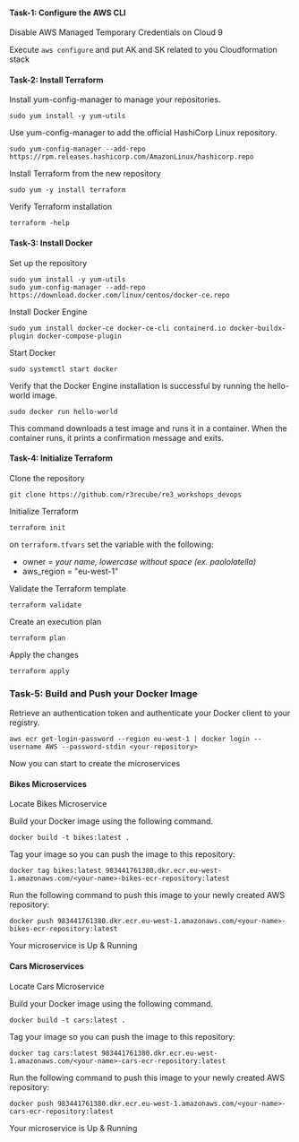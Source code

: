 #### Task-1: Configure the AWS CLI

Disable AWS Managed Temporary Credentials on Cloud 9

Execute `aws configure` and put AK and SK related to you Cloudformation stack

#### Task-2: Install Terraform

Install yum-config-manager to manage your repositories.

```
sudo yum install -y yum-utils
```

Use yum-config-manager to add the official HashiCorp Linux repository.

```
sudo yum-config-manager --add-repo https://rpm.releases.hashicorp.com/AmazonLinux/hashicorp.repo
```

Install Terraform from the new repository

```
sudo yum -y install terraform
```

Verify Terraform installation

```
terraform -help
```
#### Task-3: Install Docker

Set up the repository

```
sudo yum install -y yum-utils
sudo yum-config-manager --add-repo https://download.docker.com/linux/centos/docker-ce.repo
```

Install Docker Engine

```
sudo yum install docker-ce docker-ce-cli containerd.io docker-buildx-plugin docker-compose-plugin
```

Start Docker


```
sudo systemctl start docker
```

Verify that the Docker Engine installation is successful by running the hello-world image.

```
sudo docker run hello-world
```

This command downloads a test image and runs it in a container. When the container runs, it prints a confirmation message and exits.

#### Task-4: Initialize Terraform

Clone the repository

```
git clone https://github.com/r3recube/re3_workshops_devops
```

Initialize Terraform

```
terraform init
```

on `terraform.tfvars` set the variable with the following:
- owner = *your name, lowercase without space (ex. paololatella)*
- aws_region = "eu-west-1"

Validate the Terraform template

```
terraform validate
```

Create an execution plan

```
terraform plan
```

Apply the changes

```
terraform apply
```

### Task-5: Build and Push your Docker Image

Retrieve an authentication token and authenticate your Docker client to your registry.

`aws ecr get-login-password --region eu-west-1 | docker login --username AWS --password-stdin <your-repository>`

Now you can start to create the microservices

#### Bikes Microservices
Locate Bikes Microservice

Build your Docker image using the following command.

`docker build -t bikes:latest .`

Tag your image so you can push the image to this repository:

`docker tag bikes:latest 983441761380.dkr.ecr.eu-west-1.amazonaws.com/<your-name>-bikes-ecr-repository:latest`

Run the following command to push this image to your newly created AWS repository:

`docker push 983441761380.dkr.ecr.eu-west-1.amazonaws.com/<your-name>-bikes-ecr-repository:latest` 

Your microservice is Up & Running

#### Cars Microservices
Locate Cars Microservice

Build your Docker image using the following command.

`docker build -t cars:latest .`

Tag your image so you can push the image to this repository:

`docker tag cars:latest 983441761380.dkr.ecr.eu-west-1.amazonaws.com/<your-name>-cars-ecr-repository:latest`

Run the following command to push this image to your newly created AWS repository:

`docker push 983441761380.dkr.ecr.eu-west-1.amazonaws.com/<your-name>-cars-ecr-repository:latest` 

Your microservice is Up & Running

